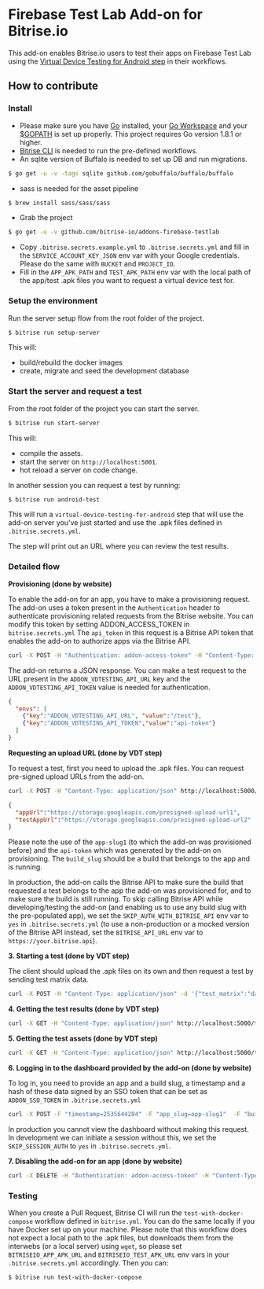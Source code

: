 # Firebase Test Lab Add-on for Bitrise.io

This add-on enables Bitrise.io users to test their apps on Firebase Test Lab using the [Virtual Device Testing for Android step](https://www.bitrise.io/integrations/steps/virtual-device-testing-for-android) in their workflows.

## How to contribute

### Install

- Please make sure you have [Go](https://golang.org) installed, your [Go Workspace](https://golang.org/doc/code.html#Workspaces) and your [$GOPATH](https://golang.org/doc/code.html#GOPATH) is set up properly. This project requires Go version 1.8.1 or higher.
- [Bitrise CLI](https://app.bitrise.io/cli) is needed to run the pre-defined workflows.
- An sqlite version of Buffalo is needed to set up DB and run migrations.
```bash
$ go get -u -v -tags sqlite github.com/gobuffalo/buffalo/buffalo
```
- sass is needed for the asset pipeline
```bash
$ brew install sass/sass/sass
```
- Grab the project
```bash
$ go get -u -v github.com/bitrise-io/addons-firebase-testlab
```
- Copy `.bitrise.secrets.example.yml` to `.bitrise.secrets.yml` and fill in the `SERVICE_ACCOUNT_KEY_JSON` env var with your Google credentials. Please do the same with `BUCKET` and `PROJECT_ID`.
- Fill in the `APP_APK_PATH` and `TEST_APK_PATH` env var with the local path of the app/test .apk files you want to request a virtual device test for.

### Setup the environment

Run the server setup flow from the root folder of the project.
```bash
$ bitrise run setup-server
```

This will:
- build/rebuild the docker images
- create, migrate and seed the development database

### Start the server and request a test

From the root folder of the project you can start the server.
```bash
$ bitrise run start-server
```

This will:
- compile the assets.
- start the server on `http://localhost:5001`.
- hot reload a server on code change.

In another session you can request a test by running:

```bash
$ bitrise run android-test
```

This will run a `virtual-device-testing-for-android` step that will use the add-on server you've just started and use the .apk files defined in `.bitrise.secrets.yml`.

The step will print out an URL where you can review the test results.

### Detailed flow

__Provisioning (done by website)__

To enable the add-on for an app, you have to make a provisioning request. The add-on uses a token present in the `Authentication` header to authenticate provisioning related requests from the Bitrise website. You can modify this token by setting ADDON_ACCESS_TOKEN in `bitrise.secrets.yml` The `api_token` in this request is a Bitrise API token that enables the add-on to authorize apps via the Bitrise API.

```bash
curl -X POST -H "Authentication: addon-access-token" -H "Content-Type: application/json" -d '{"app_slug":"app-slug1","api_token":"bitrise_token1","plan":"free"}' http://localhost:5000/provision
```

The add-on returns a JSON response. You can make a test request to the URL present in the `ADDON_VDTESTING_API_URL` key and the `ADDON_VDTESTING_API_TOKEN` value is needed for authentication.

```json
{
  "envs": [
    {"key":"ADDON_VDTESTING_API_URL", "value":"/test"},
    {"key":"ADDON_VDTESTING_API_TOKEN","value":"api-token"}
  ]
}
```

__Requesting an upload URL (done by VDT step)__

To request a test, first you need to upload the .apk files. You can request pre-signed upload URLs from the add-on.

```bash
curl -X POST -H "Content-Type: application/json" http://localhost:5000/test/assets/app-slug1/build_slug1/api-token
```

```json
{
  "appUrl":"https://storage.googleapis.com/presigned-upload-url1",
  "testAppUrl":"https://storage.googleapis.com/presigned-upload-url2"
}
```



Please note the use of the `app-slug1` (to which the add-on was provisioned before) and the `api-token` which was generated by the add-on on provisioning. The `build_slug` should be a build that belongs to the app and is running.

In production, the add-on calls the Bitrise API to make sure the build that requested a test belongs to the app the add-on was provisioned for, and to make sure the build is still running. To skip calling Bitrise API while developing/testing the add-on (and enabling us to use any build slug with the pre-populated app), we set the `SKIP_AUTH_WITH_BITRISE_API` env var to `yes` in `.bitrise.secrets.yml` (to use a non-production or a mocked version of the Bitrise API instead, set the `BITRISE_API_URL` env var to `https://your.bitrise.api`).

__3. Starting a test (done by VDT step)__

The client should upload the .apk files on its own and then request a test by sending test matrix data.

```bash
curl -X POST -H "Content-Type: application/json" -d '{"test_matrix":"data"}' http://localhost:5000/test/app-slug1/build_slug1/api-token
```

__4. Getting the test results (done by VDT step)__

```bash
curl -X GET -H "Content-Type: application/json" http://localhost:5000/test/app-slug1/build_slug1/api-token
```

__5. Getting the test assets (done by VDT step)__

```bash
curl -X GET -H "Content-Type: application/json" http://localhost:5000/test/assets/app-slug1/build_slug1/api-token
```

__6. Logging in to the dashboard provided by the add-on (done by website)__

To log in, you need to provide an app and a build slug, a timestamp and a hash of these data signed by an SSO token that can be set as `ADDON_SSO_TOKEN` in `.bitrise.secrets.yml`

```bash
curl -X POST -F "timestamp=2535644284" -F "app_slug=app-slug1"  -F "build_slug=build-slug1" -F "token=token"  http://localhost:5000/login
```

In production you cannot view the dashboard without making this request. In development we can initiate a session without this, we set the `SKIP_SESSION_AUTH` to `yes` in `.bitrise.secrets.yml`.

__7. Disabling the add-on for an app (done by website)__

```bash
curl -X DELETE -H "Authentication: addon-access-token" -H "Content-Type: application/json" http://localhost:5000/provision/app-slug1
```

### Testing

When you create a Pull Request, Bitrise CI will run the `test-with-docker-compose` workflow defined in `bitrise.yml`. You can do the same locally if you have Docker set up on your machine. Please note that this workflow does not expect a local path to the .apk files, but downloads them from the interwebs (or a local server) using `wget`, so please  set `BITRISEIO_APP_APK_URL` and `BITRISEIO_TEST_APK_URL` env vars in your `.bitrise.secrets.yml` accordingly. Then you can:

```bash
$ bitrise run test-with-docker-compose
```
